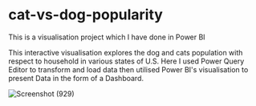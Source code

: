 # cat-vs-dog-popularity

This is a visualisation project which I have done in Power BI

This interactive visualisation explores the dog and cats population with respect to household in various states of U.S. Here I used Power Query Editor to transform and load data then utilised Power BI's visualisation to present Data in the form of a Dashboard.


![Screenshot (929)](https://user-images.githubusercontent.com/60965420/224140393-702b4edd-e738-49cc-89be-e02d722bda1b.png)
